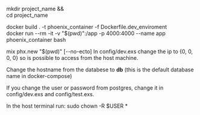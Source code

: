 mkdir project_name && \
cd project_name 

docker build . -t phoenix_container -f Dockerfile.dev_enviroment   
docker run --rm -it -v "$(pwd)":/app -p 4000:4000 --name app phoenix_container bash

mix phx.new "$(pwd)" [--no-ecto]
In config/dev.exs change the ip to {0, 0, 0, 0} so is possible to access from the host machine.

Change the hostname from the databese to **db** (this is the default database name in docker-compose)

If you change the user or password from postgres, change it in config/dev.exs and config/test.exs.

In the host terminal run: sudo chown -R $USER *
